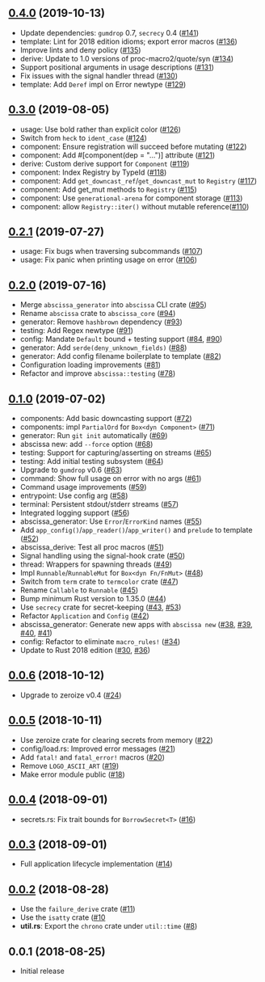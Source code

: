 ## [0.4.0] (2019-10-13)

- Update dependencies: `gumdrop` 0.7, `secrecy` 0.4 ([#141])
- template: Lint for 2018 edition idioms; export error macros ([#136])
- Improve lints and deny policy ([#135])
- derive: Update to 1.0 versions of proc-macro2/quote/syn ([#134])
- Support positional arguments in usage descriptions ([#131])
- Fix issues with the signal handler thread ([#130])
- template: Add `Deref` impl on Error newtype ([#129])

## [0.3.0] (2019-08-05)

- usage: Use bold rather than explicit color ([#126])
- Switch from `heck` to `ident_case` ([#124])
- component: Ensure registration will succeed before mutating ([#122])
- component: Add #[component(dep = "...")] attribute ([#121])
- derive: Custom derive support for `Component` ([#119])
- component: Index Registry by TypeId ([#118])
- component: Add `get_downcast_ref`/`get_downcast_mut` to `Registry` ([#117])
- component: Add get_mut methods to `Registry` ([#115])
- component: Use `generational-arena` for component storage ([#113])
- component: allow `Registry::iter()` without mutable reference([#110])

## [0.2.1] (2019-07-27)

- usage: Fix bugs when traversing subcommands ([#107])
- usage: Fix panic when printing usage on error ([#106])

## [0.2.0] (2019-07-16)

- Merge `abscissa_generator` into `abscissa` CLI crate ([#95])
- Rename `abscissa` crate to `abscissa_core` ([#94])
- generator: Remove `hashbrown` dependency ([#93])
- testing: Add Regex newtype ([#91])
- config: Mandate `Default` bound + testing support ([#84], [#90])
- generator: Add `serde(deny_unknown_fields)` ([#88])
- generator: Add config filename boilerplate to template ([#82])
- Configuration loading improvements ([#81])
- Refactor and improve `abscissa::testing` ([#78])

## [0.1.0] (2019-07-02)

- components: Add basic downcasting support ([#72])
- components: impl `PartialOrd` for `Box<dyn Component>` ([#71])
- generator: Run `git init` automatically ([#69])
- abscissa new: add `--force` option ([#68])
- testing: Support for capturing/asserting on streams ([#65])
- testing: Add initial testing subsystem ([#64])
- Upgrade to `gumdrop` v0.6 ([#63])
- command: Show full usage on error with no args ([#61])
- Command usage improvements ([#59])
- entrypoint: Use config arg ([#58])
- terminal: Persistent stdout/stderr streams ([#57])
- Integrated logging support ([#56])
- abscissa_generator: Use `Error`/`ErrorKind` names ([#55])
- Add `app_config()`/`app_reader()`/`app_writer()` and `prelude` to template ([#52])
- abscissa_derive: Test all proc macros ([#51])
- Signal handling using the signal-hook crate ([#50])
- thread: Wrappers for spawning threads ([#49])
- Impl `Runnable`/`RunnableMut` for `Box<dyn Fn/FnMut>` ([#48])
- Switch from `term` crate to `termcolor` crate ([#47])
- Rename `Callable` to `Runnable` ([#45])
- Bump minimum Rust version to 1.35.0 ([#44])
- Use `secrecy` crate for secret-keeping ([#43], [#53])
- Refactor `Application` and `Config` ([#42])
- abscissa_generator: Generate new apps with `abscissa new` ([#38], [#39], [#40], [#41])
- config: Refactor to eliminate `macro_rules!` ([#34])
- Update to Rust 2018 edition ([#30], [#36])

## [0.0.6] (2018-10-12)

- Upgrade to zeroize v0.4 ([#24])

## [0.0.5] (2018-10-11)

- Use zeroize crate for clearing secrets from memory ([#22])
- config/load.rs: Improved error messages ([#21])
- Add `fatal!` and `fatal_error!` macros ([#20])
- Remove `LOGO_ASCII_ART` ([#19])
- Make error module public ([#18])

## [0.0.4] (2018-09-01)

- secrets.rs: Fix trait bounds for `BorrowSecret<T>` ([#16])

## [0.0.3] (2018-09-01)

- Full application lifecycle implementation ([#14])

## [0.0.2] (2018-08-28)

- Use the `failure_derive` crate ([#11])
- Use the `isatty` crate ([#10]
- **util.rs**: Export the `chrono` crate under `util::time` ([#8])

## 0.0.1 (2018-08-25)

- Initial release

[0.4.0]: https://github.com/iqlusioninc/abscissa/pull/142
[#141]: https://github.com/iqlusioninc/abscissa/pull/141
[#136]: https://github.com/iqlusioninc/abscissa/pull/136
[#135]: https://github.com/iqlusioninc/abscissa/pull/135
[#134]: https://github.com/iqlusioninc/abscissa/pull/134
[#130]: https://github.com/iqlusioninc/abscissa/pull/130
[#131]: https://github.com/iqlusioninc/abscissa/pull/131
[#129]: https://github.com/iqlusioninc/abscissa/pull/129
[0.3.0]: https://github.com/iqlusioninc/abscissa/pull/127
[#126]: https://github.com/iqlusioninc/abscissa/pull/126
[#124]: https://github.com/iqlusioninc/abscissa/pull/124
[#122]: https://github.com/iqlusioninc/abscissa/pull/122
[#121]: https://github.com/iqlusioninc/abscissa/pull/121
[#119]: https://github.com/iqlusioninc/abscissa/pull/119
[#118]: https://github.com/iqlusioninc/abscissa/pull/118
[#117]: https://github.com/iqlusioninc/abscissa/pull/117
[#115]: https://github.com/iqlusioninc/abscissa/pull/115
[#113]: https://github.com/iqlusioninc/abscissa/pull/113
[#110]: https://github.com/iqlusioninc/abscissa/pull/110
[0.2.1]: https://github.com/iqlusioninc/abscissa/pull/108
[#107]: https://github.com/iqlusioninc/abscissa/pull/107
[#106]: https://github.com/iqlusioninc/abscissa/pull/106
[0.2.0]: https://github.com/iqlusioninc/abscissa/pull/96
[#95]: https://github.com/iqlusioninc/abscissa/pull/95
[#94]: https://github.com/iqlusioninc/abscissa/pull/94
[#93]: https://github.com/iqlusioninc/abscissa/pull/93
[#91]: https://github.com/iqlusioninc/abscissa/pull/91
[#84]: https://github.com/iqlusioninc/abscissa/pull/84
[#90]: https://github.com/iqlusioninc/abscissa/pull/90
[#88]: https://github.com/iqlusioninc/abscissa/pull/88
[#82]: https://github.com/iqlusioninc/abscissa/pull/82
[#81]: https://github.com/iqlusioninc/abscissa/pull/81
[#78]: https://github.com/iqlusioninc/abscissa/pull/78
[0.1.0]: https://github.com/iqlusioninc/abscissa/pull/77
[#72]: https://github.com/iqlusioninc/abscissa/pull/72
[#71]: https://github.com/iqlusioninc/abscissa/pull/71
[#69]: https://github.com/iqlusioninc/abscissa/pull/69
[#68]: https://github.com/iqlusioninc/abscissa/pull/68
[#65]: https://github.com/iqlusioninc/abscissa/pull/65
[#64]: https://github.com/iqlusioninc/abscissa/pull/64
[#63]: https://github.com/iqlusioninc/abscissa/pull/63
[#61]: https://github.com/iqlusioninc/abscissa/pull/61
[#59]: https://github.com/iqlusioninc/abscissa/pull/59
[#58]: https://github.com/iqlusioninc/abscissa/pull/58
[#57]: https://github.com/iqlusioninc/abscissa/pull/57
[#56]: https://github.com/iqlusioninc/abscissa/pull/56
[#55]: https://github.com/iqlusioninc/abscissa/pull/55
[#53]: https://github.com/iqlusioninc/abscissa/pull/53
[#52]: https://github.com/iqlusioninc/abscissa/pull/52
[#51]: https://github.com/iqlusioninc/abscissa/pull/51
[#50]: https://github.com/iqlusioninc/abscissa/pull/50
[#49]: https://github.com/iqlusioninc/abscissa/pull/49
[#48]: https://github.com/iqlusioninc/abscissa/pull/48
[#47]: https://github.com/iqlusioninc/abscissa/pull/47
[#45]: https://github.com/iqlusioninc/abscissa/pull/45
[#44]: https://github.com/iqlusioninc/abscissa/pull/44
[#43]: https://github.com/iqlusioninc/abscissa/pull/43
[#42]: https://github.com/iqlusioninc/abscissa/pull/42
[#41]: https://github.com/iqlusioninc/abscissa/pull/41
[#40]: https://github.com/iqlusioninc/abscissa/pull/40
[#39]: https://github.com/iqlusioninc/abscissa/pull/39
[#38]: https://github.com/iqlusioninc/abscissa/pull/38
[#36]: https://github.com/iqlusioninc/abscissa/pull/36
[#34]: https://github.com/iqlusioninc/abscissa/pull/34
[#30]: https://github.com/iqlusioninc/abscissa/pull/30
[0.0.6]: https://github.com/iqlusioninc/abscissa/pull/25
[#24]: https://github.com/iqlusioninc/abscissa/pull/24
[0.0.5]: https://github.com/iqlusioninc/abscissa/pull/23
[#22]: https://github.com/iqlusioninc/abscissa/pull/22
[#21]: https://github.com/iqlusioninc/abscissa/pull/21
[#20]: https://github.com/iqlusioninc/abscissa/pull/20
[#19]: https://github.com/iqlusioninc/abscissa/pull/19
[#18]: https://github.com/iqlusioninc/abscissa/pull/18
[0.0.4]: https://github.com/iqlusioninc/abscissa/compare/v0.0.3...v0.0.4
[#16]: https://github.com/iqlusioninc/abscissa/pull/16
[0.0.3]: https://github.com/iqlusioninc/abscissa/compare/v0.0.2...v0.0.3
[#14]: https://github.com/iqlusioninc/abscissa/pull/14
[0.0.2]: https://github.com/iqlusioninc/abscissa/compare/v0.0.1...v0.0.2
[#11]: https://github.com/iqlusioninc/abscissa/pull/11
[#10]: https://github.com/iqlusioninc/abscissa/pull/10
[#8]: https://github.com/iqlusioninc/abscissa/pull/8
